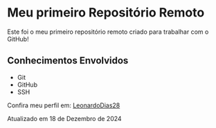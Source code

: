 # Meu primeiro Repositório Remoto

Este foi o meu primeiro repositório remoto criado para trabalhar com o GitHub!

## Conhecimentos Envolvidos

- Git
- GitHub
- SSH

Confira meu perfil em: [LeonardoDias28](https://github.com/LeonardoDias28)

Atualizado em 18 de Dezembro de 2024